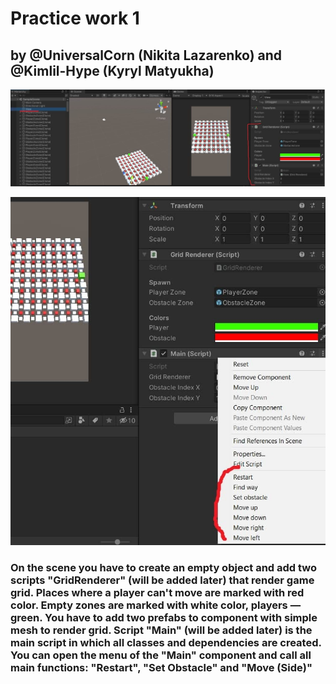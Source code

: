 # Practice work 1
## by @UniversalCorn (Nikita Lazarenko) and @Kimlil-Hype (Kyryl Matyukha) 


![description image 1](https://github.com/kpi-gamedev-2021-team-random/practice-1/blob/master/description/1.jpg)

![description image 2](https://github.com/kpi-gamedev-2021-team-random/practice-1/blob/master/description/2.jpg)

### On the scene you have to create an empty object and add two scripts "GridRenderer" (will be added later) that render game grid. Places where a player can't move are marked with red color. Empty zones are marked with white color, players — green.  You have to add two prefabs to component with simple mesh to render grid. Script "Main" (will be added later) is the main script in which all classes and dependencies are created. You can open the menu of the "Main" component and call all main functions: "Restart", "Set Obstacle" and "Move (Side)"
